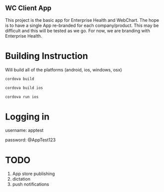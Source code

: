 WC Client App
-------------

This project is the basic app for Enterprise Health and WebChart.  The hope is to have a single App re-branded for each company/product.  This may be difficult and this will be tested as we go. For now, we are branding with Enterprise Health.

Building Instruction
====================

Will build all of the platforms (android, ios, windows, osx)

```bash
cordova build
```
```bash
cordova build ios
```
```bash
cordova run ios
```

Logging in
==========
username: apptest

password: @AppTest123

TODO
=====
1. App store publishing
2. dictation
3. push notifications

